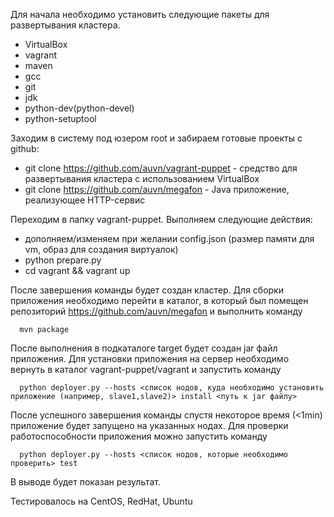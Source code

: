 Для начала необходимо установить следующие пакеты для развертывания кластера. 
  - VirtualBox
  - vagrant
  - maven
  - gcc
  - git
  - jdk
  - python-dev(python-devel)
  - python-setuptool

Заходим в систему под юзером root и забираем готовые проекты с github:
  - git clone https://github.com/auvn/vagrant-puppet - средство для развертывания кластера с использованием VirtualBox
  - git clone https://github.com/auvn/megafon        - Java приложение, реализующее HTTP-сервис

Переходим в папку vagrant-puppet. Выполняем следующие действия:
  - дополняем/изменяем при желании config.json (размер памяти для vm, образ для создания виртуалок)
  - python prepare.py
  - cd vagrant && vagrant up

После завершения команды будет создан кластер. 
Для сборки приложения необходимо перейти в каталог, в который был помещен репозиторий https://github.com/auvn/megafon и выполнить команду 

      mvn package 

После выполнения в подкаталоге target будет создан jar файл приложения.
Для установки приложения на сервер необходимо вернуть в каталог vagrant-puppet/vagrant и запустить команду 

      python deployer.py --hosts <список нодов, куда необходимо установить приложение (например, slave1,slave2)> install <путь к jar файлу> 

После успешного завершения команды спустя некоторое время (<1min) приложение будет запущено на указанных нодах.
Для проверки работоспособности приложения можно запустить команду 
  
      python deployer.py --hosts <список нодов, которые необходимо проверить> test

В выводе будет показан результат.


Тестировалось на CentOS, RedHat, Ubuntu

